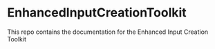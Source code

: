 # EnhancedInputCreationToolkit
This repo contains the documentation for the Enhanced Input Creation Toolkit
